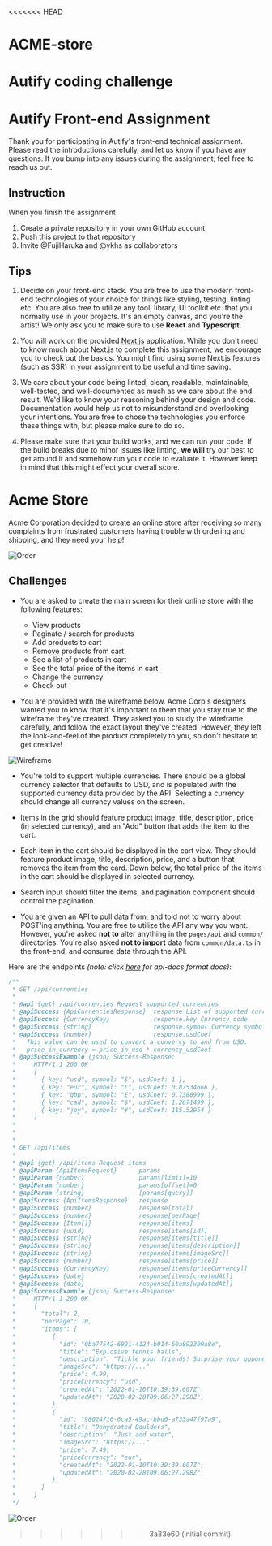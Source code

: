 <<<<<<< HEAD
# ACME-store
Autify coding challenge
=======
# Autify Front-end Assignment

Thank you for participating in Autify's front-end technical assignment. Please read the introductions carefully, and let us know if you have any questions. If you bump into any issues during the assignment, feel free to reach us out.

## Instruction

When you finish the assignment

1. Create a private repository in your own GitHub account
2. Push this project to that repository
3. Invite @FujiHaruka and @ykhs as collaborators

## Tips

1. Decide on your front-end stack. You are free to use the modern front-end technologies of your choice for things like styling, testing, linting etc. You are also free to utilize any tool, library, UI toolkit etc. that you normally use in your projects. It's an empty canvas, and you're the artist! We only ask you to make sure to use **React** and **Typescript**.

2. You will work on the provided [Next.js](https://nextjs.org/docs/getting-started) application. While you don't need to know much about Next.js to complete this assignment, we encourage you to check out the basics. You might find using some Next.js features (such as SSR) in your assignment to be useful and time saving.

3. We care about your code being linted, clean, readable, maintainable, well-tested, and well-documented as much as we care about the end result. We'd like to know your reasoning behind your design and code. Documentation would help us not to misunderstand and overlooking your intentions. You are free to chose the technologies you enforce these things with, but please make sure to do so.

4. Please make sure that your build works, and we can run your code. If the build breaks due to minor issues like linting, **we will** try our best to get around it and somehow run your code to evaluate it. However keep in mind that this might effect your overall score.

# Acme Store

Acme Corporation decided to create an online store after receiving so many complaints from frustrated customers having trouble with ordering and shipping, and they need your help!

![Order](./public/order.jpeg)

## Challenges

- You are asked to create the main screen for their online store with the following features:

  - View products
  - Paginate / search for products
  - Add products to cart
  - Remove products from cart
  - See a list of products in cart
  - See the total price of the items in cart
  - Change the currency
  - Check out

- You are provided with the wireframe below. Acme Corp's designers wanted you to know that it's important to them that you stay true to the wireframe they've created. They asked you to study the wireframe carefully, and follow the exact layout they've created. However, they left the look-and-feel of the product completely to you, so don't hesitate to get creative!

![Wireframe](./public/wireframe.png)

- You're told to support multiple currencies. There should be a global currency selector that defaults to USD, and is populated with the supported currency data provided by the API. Selecting a currency should change all currency values on the screen.

- Items in the grid should feature product image, title, description, price (in selected currency), and an "Add" button that adds the item to the cart.

- Each item in the cart should be displayed in the cart view. They should feature product image, title, description, price, and a button that removes the item from the card. Down below, the total price of the items in the cart should be displayed in selected currency.

- Search input should filter the items, and pagination component should control the pagination.

- You are given an API to pull data from, and told not to worry about POST'ing anything. You are free to utilize the API any way you want. However, you're asked **not to** alter anything in the `pages/api` and `common/` directories. You're also asked **not to import** data from `common/data.ts` in the front-end, and consume data through the API.

Here are the endpoints _(note: click [here](https://apidocjs.com) for api-docs format docs)_:

```typescript
/**
 * GET /api/currencies
 *
 * @api {get} /api/currencies Request supported currencies
 * @apiSuccess {ApiCurrenciesResponse}  response List of supported currencies
 * @apiSuccess {CurrencyKey}            response.key Currency code
 * @apiSuccess {string}                 response.symbol Currency symbol
 * @apiSuccess {number}                 response.usdCoef
 *   This value can be used to convert a convercy to and from USD.
 *   price_in_currency = price_in_usd * currency_usdCoef
 * @apiSuccessExample {json} Success-Response:
 *     HTTP/1.1 200 OK
 *     [
 *       { key: "usd", symbol: "$", usdCoef: 1 },
 *       { key: "eur", symbol: "€", usdCoef: 0.87534666 },
 *       { key: "gbp", symbol: "£", usdCoef: 0.7386999 },
 *       { key: "cad", symbol: "$", usdCoef: 1.2671499 },
 *       { key: "jpy", symbol: "¥", usdCoef: 115.52954 }
 *     ]
 *
 *
 *
 * GET /api/items
 *
 * @api {get} /api/items Request items
 * @apiParam {ApiItemsRequest}      params
 * @apiParam {number}               params[limit]=10
 * @apiParam {number}               params[offset]=0
 * @apiParam {string}               [params[query]]
 * @apiSuccess {ApiItemsResponse}   response
 * @apiSuccess {number}             response[total]
 * @apiSuccess {number}             response[perPage]
 * @apiSuccess {Item[]}             response[items]
 * @apiSuccess {uuid}               response[items[id]]
 * @apiSuccess {string}             response[items[title]]
 * @apiSuccess {string}             response[items[description]]
 * @apiSuccess {string}             response[items[imageSrc]]
 * @apiSuccess {number}             response[items[price]]
 * @apiSuccess {CurrencyKey}        response[items[priceCurrency]]
 * @apiSuccess {date}               response[items[createdAt]]
 * @apiSuccess {date}               response[items[updatedAt]]
 * @apiSuccessExample {json} Success-Response:
 *     HTTP/1.1 200 OK
 *     {
 *       "total": 2,
 *       "perPage": 10,
 *       "items": [
 *          {
 *            "id": "0ba77542-6821-4124-b014-60a892309a8e",
 *            "title": "Explosive tennis balls",
 *            "description": "Tickle your friends! Surprise your opponent!",
 *            "imageSrc": "https://..."
 *            "price": 4.99,
 *            "priceCurrency": "usd",
 *            "createdAt": "2022-01-10T10:39:39.607Z",
 *            "updatedAt": "2020-02-28T09:06:27.298Z",
 *          },
 *          {
 *            "id": "98024716-6ca5-49ac-bbd6-a733a47f97a9",
 *            "title": "Dehydrated Boulders",
 *            "description": "Just add water",
 *            "imageSrc": "https://..."
 *            "price": 7.49,
 *            "priceCurrency": "eur",
 *            "createdAt": "2022-01-10T10:39:39.607Z",
 *            "updatedAt": "2020-02-28T09:06:27.298Z",
 *          }
 *       ]
 *     }
 */
```

![Order](./public/gl.jpeg)
>>>>>>> 3a33e60 (initial commit)
